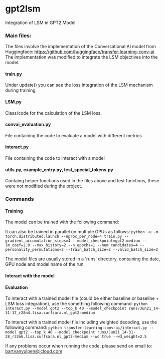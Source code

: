# gpt2lsm
Integration of LSM in GPT2 Model


### Main files:

The files involve the implementation of the Conversational AI model from Huggingface: https://github.com/huggingface/transfer-learning-conv-ai
The implementation was modified to integrate the LSM objectives into the model.

#### train.py
Under update() you can see the loss integration of the LSM mechanism during training.

#### LSM.py
Class/code for the calculation of the LSM loss.

#### convai_evaluation.py
File containing the code to evaluate a model with different metrics

#### interact.py
File containing the code to interact with a model

#### utils.py, example_entry.py, test_special_tokens.py
Containg helper functions used in the files above and test functions, these were not modified during the project.


### Commands

#### Training
The model can be trained with the following command:

It can also be trained in parallel on multiple GPUs as follows:
`python -u -m torch.distributed.launch --nproc_per_node=4 train.py --gradient_accumulation_steps=4 --model_checkpoint=gpt2-medium --lm_coef=2.0 --max_history=2 --n_epochs=1 --num_candidates=4 --personality_permutations=2 --train_batch_size=2 --valid_batch_size=2`

The model files are usually stored in a 'runs' directory, containing the date, GPU node and model name of the run.

#### Interact with the model


#### Evaluation
To interact with a trained model file (could be either baseline or baseline + LSM loss integration), use the something following command: 
`python interact.py --model gpt2 --top_k 40 --model_checkpoint runs/Jun21_14-31-17_r28n4.lisa.surfsara.nl_gpt2-medium`

To interact with a trained model file including weighted decoding, use the following command:
`python transfer-learning-conv-ai/interact.py --model gpt2 --top_k 40 --model_checkpoint runs/Jun21_14-31-28_r33n6.lisa.surfsara.nl_gpt2-medium --wd true --wd_weight=2.5`



If any problems occur when running the code, please send an email to: bartvanvulpen@icloud.com


